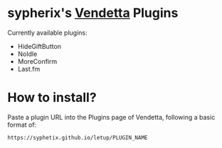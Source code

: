 # sypherix's [Vendetta](https://github.com/vendetta-mod/Vendetta) Plugins

Currently available plugins:
- HideGiftButton
- NoIdle
- MoreConfirm
- Last.fm

# How to install?
Paste a plugin URL into the Plugins page of Vendetta, following a basic format of:

`https://syphetix.github.io/letup/PLUGIN_NAME`
